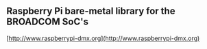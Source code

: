 ## Raspberry Pi bare-metal library for the BROADCOM SoC's ##

[http://www.raspberrypi-dmx.org](http://www.raspberrypi-dmx.org)

